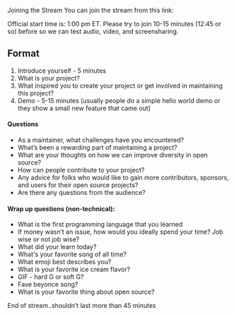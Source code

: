 Joining the Stream
You can join the stream from this link:

Official start time is: 1:00 pm ET. Please try to join 10-15 minutes (12:45 or so) before so we can test audio, video, and screensharing.

## Format

1. Introduce yourself  - 5 minutes
2. What is your project?
3. What inspired you to create your project or get involved in maintaining this project?
4. Demo - 5-15 minutes (usually people do a simple hello world demo or they show a small new feature that came out) 

#### Questions
- As a maintainer, what challenges have you encountered?
- What’s been a rewarding part of maintaining a project?
- What are your thoughts on how we can improve diversity in open source?
- How can people contribute to your project?
- Any advice for folks who would like to gain more contributors, sponsors, and users for their open source projects?
- Are there any questions from the audience?
#### Wrap up questions (non-technical):
- What is the first programming language that you learned
- If money wasn’t an issue, how would you ideally spend your time? Job wise or not job wise?
- What did your learn today?
- What's your favorite song of all time?
- What emoji best describes you?
- What is your favorite ice cream flavor?
- GIF - hard G or soft G?
- Fave beyonce song?
- What is your favorite thing about open source?

End of stream..shouldn’t last more than 45 minutes
